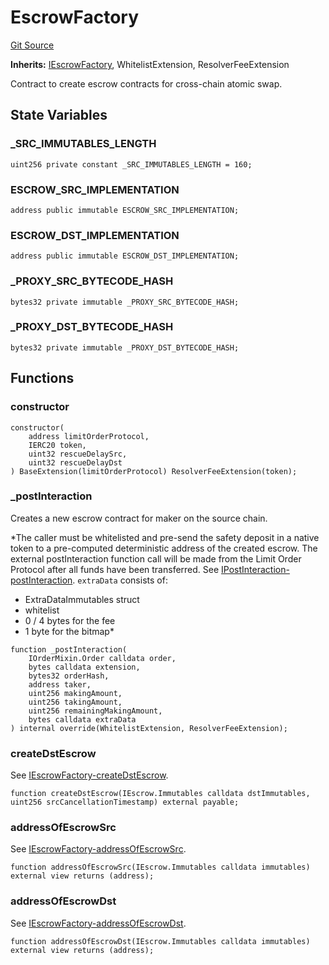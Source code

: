 # EscrowFactory
[Git Source](https://github.com/1inch/cross-chain-swap/blob/953335457652894d3aa7caf6353d8c55f2e2a675/contracts/EscrowFactory.sol)

**Inherits:**
[IEscrowFactory](/contracts/interfaces/IEscrowFactory.sol/interface.IEscrowFactory.md), WhitelistExtension, ResolverFeeExtension

Contract to create escrow contracts for cross-chain atomic swap.


## State Variables
### _SRC_IMMUTABLES_LENGTH

```solidity
uint256 private constant _SRC_IMMUTABLES_LENGTH = 160;
```


### ESCROW_SRC_IMPLEMENTATION

```solidity
address public immutable ESCROW_SRC_IMPLEMENTATION;
```


### ESCROW_DST_IMPLEMENTATION

```solidity
address public immutable ESCROW_DST_IMPLEMENTATION;
```


### _PROXY_SRC_BYTECODE_HASH

```solidity
bytes32 private immutable _PROXY_SRC_BYTECODE_HASH;
```


### _PROXY_DST_BYTECODE_HASH

```solidity
bytes32 private immutable _PROXY_DST_BYTECODE_HASH;
```


## Functions
### constructor


```solidity
constructor(
    address limitOrderProtocol,
    IERC20 token,
    uint32 rescueDelaySrc,
    uint32 rescueDelayDst
) BaseExtension(limitOrderProtocol) ResolverFeeExtension(token);
```

### _postInteraction

Creates a new escrow contract for maker on the source chain.

*The caller must be whitelisted and pre-send the safety deposit in a native token
to a pre-computed deterministic address of the created escrow.
The external postInteraction function call will be made from the Limit Order Protocol
after all funds have been transferred. See [IPostInteraction-postInteraction](/lib/limit-order-protocol/contracts/mocks/InteractionMock.sol/contract.InteractionMock.md#postinteraction).
`extraData` consists of:
- ExtraDataImmutables struct
- whitelist
- 0 / 4 bytes for the fee
- 1 byte for the bitmap*


```solidity
function _postInteraction(
    IOrderMixin.Order calldata order,
    bytes calldata extension,
    bytes32 orderHash,
    address taker,
    uint256 makingAmount,
    uint256 takingAmount,
    uint256 remainingMakingAmount,
    bytes calldata extraData
) internal override(WhitelistExtension, ResolverFeeExtension);
```

### createDstEscrow

See [IEscrowFactory-createDstEscrow](/contracts/interfaces/IEscrowFactory.sol/interface.IEscrowFactory.md#createdstescrow).


```solidity
function createDstEscrow(IEscrow.Immutables calldata dstImmutables, uint256 srcCancellationTimestamp) external payable;
```

### addressOfEscrowSrc

See [IEscrowFactory-addressOfEscrowSrc](/contracts/interfaces/IEscrowFactory.sol/interface.IEscrowFactory.md#addressofescrowsrc).


```solidity
function addressOfEscrowSrc(IEscrow.Immutables calldata immutables) external view returns (address);
```

### addressOfEscrowDst

See [IEscrowFactory-addressOfEscrowDst](/contracts/interfaces/IEscrowFactory.sol/interface.IEscrowFactory.md#addressofescrowdst).


```solidity
function addressOfEscrowDst(IEscrow.Immutables calldata immutables) external view returns (address);
```

